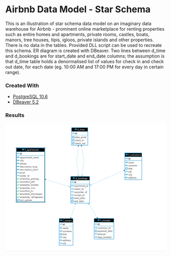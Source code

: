 Airbnb Data Model - Star Schema
===================================================

This is an illustration of star schema data model on an imaginary data warehouse for Airbnb - prominent online marketplace for renting properties such as entire homes and apartments, private rooms, castles, boats, manors, tree houses, tipis, igloos, private islands and other properties. There is no data in the tables. Provided DLL script can be used to recreate this schema. ER diagram is created with DBeaver. Two lines between d_time and d_bookings are for start_date and end_date columns; the assumption is that d_time table holds a denormalised list of values for check in and check out date, for each date (eg. 10:00 AM and 17:00 PM for every day in certain range).


### Created With

* [PostgreSQL 10.6](https://www.postgresql.org/docs/10/release-10-6.html)  
* [DBeaver 5.2](https://dbeaver.io/2018/09/09/dbeaver-5-2/)  


### Results

![Airbnb Star Schema - Matko Sorić](https://raw.githubusercontent.com/matkosoric/Airbnb-Data-Model/master/airbnb_star_schema.png?raw=true "Airbnb Star Schema - Matko Soric")